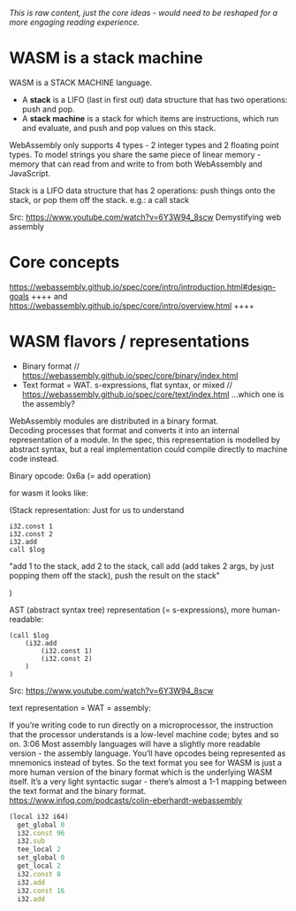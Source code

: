 _This is raw content, just the core ideas - would need to be reshaped for a more engaging reading experience._

# WASM is a stack machine

WASM is a STACK MACHINE language. 

* A **stack** is a LIFO (last in first out) data structure that has two operations: push and pop.
* A **stack machine**  is a stack for which items are instructions, which run and evaluate, and push and pop values on this stack.

WebAssembly only supports 4 types - 2 integer types and 2 floating point types. To model strings you share the same piece of linear memory - memory that can read from and write to from both WebAssembly and JavaScript.

Stack is a LIFO data structure that has 2 operations: push things onto the stack, or pop them off the stack.
e.g.: a call stack

Src: https://www.youtube.com/watch?v=6Y3W94_8scw Demystifying web assembly

# Core concepts

https://webassembly.github.io/spec/core/intro/introduction.html#design-goals ++++ and  
https://webassembly.github.io/spec/core/intro/overview.html ++++

# WASM flavors / representations

- Binary format // https://webassembly.github.io/spec/core/binary/index.html
- Text format = WAT. s-expressions, flat syntax, or mixed // https://webassembly.github.io/spec/core/text/index.html
  ...which one is the assembly?

WebAssembly modules are distributed in a binary format.  
Decoding processes that format and converts it into an internal representation of a module.
In the spec, this representation is modelled by abstract syntax, but a real implementation could compile directly to machine code instead.

Binary opcode:
0x6a (= add operation)

for wasm it looks like:

(Stack representation:
Just for us to understand

```
i32.const 1
i32.const 2
i32.add
call $log
```

"add 1 to the stack, add 2 to the stack, call add (add takes 2 args, by just popping them off the stack), push the result on the stack"

)

AST (abstract syntax tree) representation (= s-expressions), more human-readable:

```
(call $log
	(i32.add
		(i32.const 1)
		(i32.const 2)
	)
)
```

Src: https://www.youtube.com/watch?v=6Y3W94_8scw

text representation = WAT = assembly:

If you’re writing code to run directly on a microprocessor, the instruction that the processor understands is a low-level machine code; bytes and so on.
3:06 Most assembly languages will have a slightly more readable version - the assembly language. You’ll have opcodes being represented as mnemonics instead of bytes. So the text format you see for WASM is just a more human version of the binary format which is the underlying WASM itself. It’s a very light syntactic sugar - there’s almost a 1-1 mapping between the text format and the binary format.
https://www.infoq.com/podcasts/colin-eberhardt-webassembly

```javascript
(local i32 i64)
  get_global 0
  i32.const 96
  i32.sub
  tee_local 2
  set_global 0
  get_local 2
  i32.const 8
  i32.add
  i32.const 16
  i32.add
```
